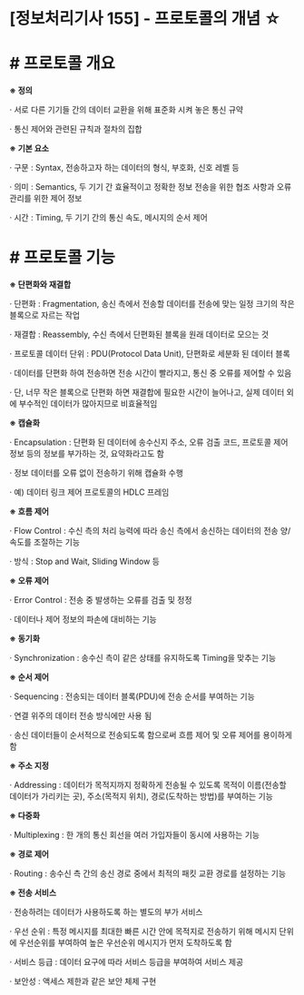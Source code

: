 

# [정보처리기사 155] - 프로토콜의 개념 ☆



# **# 프로토콜 개요**

**※ 정의**

· 서로 다른 기기들 간의 데이터 교환을 위해 표준화 시켜 놓은 통신 규약

· 통신 제어와 관련된 규칙과 절차의 집합



**※ 기본 요소**

· 구문 : Syntax, 전송하고자 하는 데이터의 형식, 부호화, 신호 레벨 등

· 의미 : Semantics, 두 기기 간 효율적이고 정확한 정보 전송을 위한 협조 사항과 오류 관리를 위한 제어 정보

· 시간 : Timing, 두 기기 간의 통신 속도, 메시지의 순서 제어



# **# 프로토콜 기능**

**※ 단편화와 재결합**

· 단편화 : Fragmentation, 송신 측에서 전송할 데이터를 전송에 맞는 일정 크기의 작은 블록으로 자르는 작업

· 재결합 : Reassembly, 수신 측에서 단편화된 블록을 원래 데이터로 모으는 것

· 프로토콜 데이터 단위 : PDU(Protocol Data Unit), 단편화로 세분화 된 데이터 블록

· 데이터를 단편화 하여 전송하면 전송 시간이 빨라지고, 통신 중 오류를 제어할 수 있음

· 단, 너무 작은 블록으로 단편화 하면 재결합에 필요한 시간이 늘어나고, 실제 데이터 외에 부수적인 데이터가 많아지므로 비효율적임



**※ 캡슐화**

· Encapsulation : 단편화 된 데이터에 송수신지 주소, 오류 검출 코드, 프로토콜 제어 정보 등의 정보를 부가하는 것, 요약화라고도 함

· 정보 데이터를 오류 없이 전송하기 위해 캡슐화 수행

· 예) 데이터 링크 제어 프로토콜의 HDLC 프레임



**※ 흐름 제어**

· Flow Control : 수신 측의 처리 능력에 따라 송신 측에서 송신하는 데이터의 전송 양/속도를 조절하는 기능

· 방식 : Stop and Wait, Sliding Window 등



**※ 오류 제어**

· Error Control : 전송 중 발생하는 오류를 검출 및 정정

· 데이터나 제어 정보의 파손에 대비하는 기능



**※ 동기화**

· Synchronization : 송수신 측이 같은 상태를 유지하도록 Timing을 맞추는 기능



**※ 순서 제어**

· Sequencing : 전송되는 데이터 블록(PDU)에 전송 순서를 부여하는 기능

· 연결 위주의 데이터 전송 방식에만 사용 됨

· 송신 데이터들이 순서적으로 전송되도록 함으로써 흐름 제어 및 오류 제어를 용이하게 함



**※ 주소 지정**

· Addressing : 데이터가 목적지까지 정확하게 전송될 수 있도록 목적이 이름(전송할 데이터가 가리키는 곳), 주소(목적지 위치), 경로(도착하는 방법)를 부여하는 기능



**※ 다중화**

· Multiplexing : 한 개의 통신 회선을 여러 가입자들이 동시에 사용하는 기능



**※ 경로 제어**

· Routing : 송수신 측 간의 송신 경로 중에서 최적의 패킷 교환 경로를 설정하는 기능



**※ 전송 서비스**

· 전송하려는 데이터가 사용하도록 하는 별도의 부가 서비스

· 우선 순위 : 특정 메시지를 최대한 빠른 시간 안에 목적지로 전송하기 위해 메시지 단위에 우선순위를 부여하여 높은 우선순위 메시지가 먼저 도착하도록 함

· 서비스 등급 : 데이터 요구에 따라 서비스 등급을 부여하여 서비스 제공

· 보안성 : 액세스 제한과 같은 보안 체제 구현